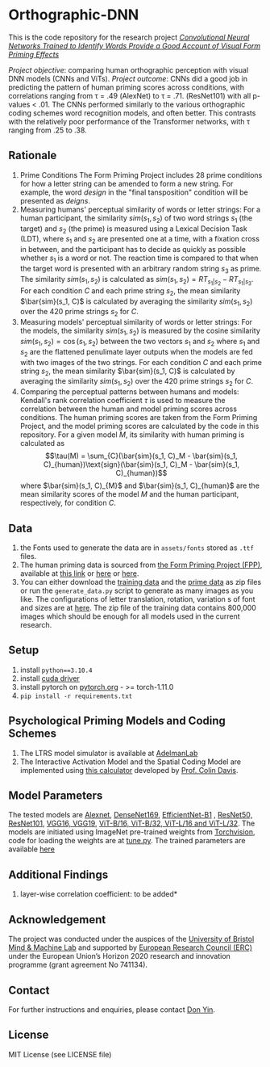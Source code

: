 # Orthographic-DNN
This is the code repository for the research project *[Convolutional Neural Networks Trained to Identify Words Provide a Good Account of Visual Form Priming Effects](https://www.researchsquare.com/article/rs-2289281/v1)*

*Project objective*: comparing human orthographic perception with visual DNN models (CNNs and ViTs).
*Project outcome*: CNNs did a good job in predicting the pattern of human priming scores across conditions, with correlations ranging from τ = .49 (AlexNet) to τ = .71. (ResNet101) with all p-values < .01. The CNNs performed similarly to the various orthographic coding schemes word recognition models, and often better. This contrasts with the relatively poor performance of the Transformer networks, with τ ranging from .25 to .38.

## Rationale
1. Prime Conditions
   The Form Priming Project includes 28 prime conditions for how a letter string can be amended to form a new string. For example, the word $design$ in the "final tansposition" condition will be presented as $deigns$.
2. Measuring humans' perceptual similarity of words or letter strings:
   For a human participant, the similarity $sim(s_1, s_2)$ of two word strings $s_1$ (the target) and $s_2$ (the prime) is measured using a Lexical Decision Task (LDT), where $s_1$ and $s_2$ are presented one at a time, with a fixation cross in between, and the participant has to decide as quickly as possible whether $s_1$ is a word or not. The reaction time is compared to that when the target word is presented with an arbitrary random string $s_3$ as prime. The similarity $sim(s_1, s_2)$ is calculated as $sim(s_1, s_2) = RT_{s_1|s_2} - RT_{s_1|s_3}$. For each condition $C$ and each prime string $s_2$, the mean similarity $\bar{sim}(s_1, C)$ is calculated by averaging the similarity $sim(s_1, s_2)$ over the 420 prime strings $s_2$ for $C$.
3. Measuring models' perceptual similarity of words or letter strings:
   For the models, the similarity $sim(s_1, s_2)$ is measured by the cosine similarity $sim(s_1, s_2) = \cos(s_1, s_2)$ between the two vectors $s_1$ and $s_2$ where $s_1$ and $s_2$ are the flattened penulimate layer outputs when the models are fed with two images of the two strings. For each condition  $C$ and each prime string $s_2$, the mean similarity $\bar{sim}(s_1, C)$ is calculated by averaging the similarity $sim(s_1, s_2)$ over the 420 prime strings $s_2$ for $C$.
4. Comparing the perceptual patterns between humans and models:
   Kendall's rank correlation coefficient $\tau$ is used to measure the correlation between the human and model priming scores across conditions. The human priming scores are taken from the Form Priming Project, and the model priming scores are calculated by the code in this repository. For a given model $M$, its similarity with human priming is calculated as $$\tau(M) = \sum_{C}(\bar{sim}(s_1, C)_M - \bar{sim}(s_1, C)_{human})\text{sign}(\bar{sim}(s_1, C)_M - \bar{sim}(s_1, C)_{human})$$
   where $\bar{sim}(s_1, C)_{M}$ and $\bar{sim}(s_1, C)_{human}$ are the mean similarity scores of the model $M$ and the human participant, respectively, for condition $C$.

## Data
1. the Fonts used to generate the data are in `assets/fonts` stored as `.ttf` files.
2. The human priming data is sourced from [the Form Priming Project (FPP)](https://link.springer.com/article/10.3758/s13428-013-0442-y), available at [this link](https://files.warwick.ac.uk/jadelman2/browse#FPP) or [here](assets/adelman.xlsx) or [here](assets/adelman.csv).
3. You can either download the [training data](https://drive.google.com/file/d/1w6m_57z6lVh97Cr6MJPNQbKYjh877zbL/view?usp=share_link) and the [prime data](https://drive.google.com/file/d/1qDyqdSIzwRQlqmi8kUJ34_G4Dr-qvYzZ/view?usp=sharing) as zip files or run the `generate_data.py` script to generate as many images as you like. The configurations of letter translation, rotation, variation s of font and sizes are at [here](utils/data_generate/main.py). The zip file of the training data contains 800,000 images which should be enough for all models used in the current research.

## Setup
1. install `python==3.10.4`
2. install [cuda driver](https://developer.nvidia.com/cuda-downloads)
3. install pytorch on [pytorch.org](pytorch.org) - >= torch-1.11.0
4. `pip install -r requirements.txt`

## Psychological Priming Models and Coding Schemes
1. The LTRS model simulator is available at [AdelmanLab](http://www.adelmanlab.org/ltrs/)
2. The Interactive Activation Model and the Spatial Coding Model are implemented using [this calculator](http://www.pc.rhul.ac.uk/staff/c.davis/SpatialCodingModel/) developed by [Prof. Colin Davis](https://www.bristol.ac.uk/people/person/Colin-Davis-49b9852f-cb91-4196-95cb-509804919a1e/).

## Model Parameters
The tested models are [Alexnet](https://papers.nips.cc/paper/2012/hash/c399862d3b9d6b76c8436e924a68c45b-Abstract.html), [DenseNet169](https://arxiv.org/abs/1608.06993), [EfficientNet-B1](https://arxiv.org/abs/1905.11946)
, [ResNet50, ResNet101](https://arxiv.org/abs/1512.03385), [VGG16, VGG19](https://arxiv.org/abs/1409.1556), [ViT-B/16, ViT-B/32, ViT-L/16 and ViT-L/32](https://arxiv.org/abs/2010.11929). The models are initiated using ImageNet pre-trained weights from [Torchvision](https://pytorch.org/vision/stable/models.html), code for loading the weights are at [tune.py](tune.py). The trained parameters are available [here](https://drive.google.com/file/d/1chprLm5YJXTzgA7KGjEsNFjeZFVZzISG/view?usp=sharing)

## Additional Findings
1. layer-wise correlation coefficient: to be added*

## Acknowledgement
The project was conducted under the auspices of the [University of Bristol Mind & Machine Lab](https://mindandmachine.blogs.bristol.ac.uk/) and supported by [European Research Council (ERC)](https://erc.europa.eu/homepage) under the European Union’s Horizon 2020 research and innovation programme (grant agreement No 741134).

## Contact
For further instructions and enquiries, please contact [Don Yin](don_yin@outlook.com).

## License
MIT License (see LICENSE file)
